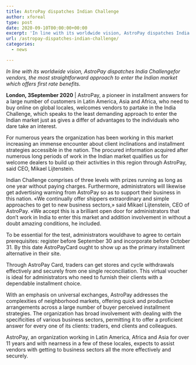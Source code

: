 ```yaml
---
title: AstroPay dispatches Indian Challenge
author: xforeal 
type: post
date: 2020-09-10T00:00:00+00:00
excerpt: 'In line with its worldwide vision, AstroPay dispatches India Challengefor dealers, the most straightforward approach to enter the Indian market which offers first class benefits '
url: /astropay-dispatches-indian-challenge/
categories:
  - news

---
```

_In line with its worldwide vision, AstroPay dispatches India Challengefor vendors, the most straightforward approach to enter the Indian market which offers first rate benefits._ 

**London, 3September 2020** | AstroPay, a pioneer in installment answers for a large number of customers in Latin America, Asia and Africa, who need to buy online on global locales, welcomes vendors to partake in the India Challenge, which speaks to the least demanding approach to enter the Indian market just as gives a differ of advantages to the individuals who dare take an interest. 

For numerous years the organization has been working in this market increasing an immense encounter about client inclinations and installment strategies accessible in the nation. The procured information acquired after numerous long periods of work in the Indian market qualifies us for welcome dealers to build up their activities in this region through AstroPay, said CEO, Mikael Lijtenstein. 

Indian Challenge comprises of three levels with prizes running as long as one year without paying charges. Furthermore, administrators will likewise get advertising warning from AstroPay so as to support their business in this nation. &#171;We continually offer shippers extraordinary and simple approaches to get to new business sectors,&#187; said Mikael Lijtenstein, CEO of AstroPay. &#171;We accept this is a brilliant open door for administrators that don&#8217;t work in India to enter this market and addition involvement in without a doubt amazing conditions, he included. 

To be essential for the test, administrators wouldhave to agree to certain prerequisites: register before September 30 and incorporate before October 31. By this date AstroPayCard ought to show up as the primary installment alternative in their site. 

Through AstroPay Card, traders can get stores and cycle withdrawals effectively and securely from one single reconciliation. This virtual voucher is ideal for administrators who need to furnish their clients with a dependable installment choice. 

With an emphasis on universal exchanges, AstroPay addresses the complexities of neighborhood markets, offering quick and productive arrangements across a large number of buyer perceived installment strategies. The organization has broad involvement with dealing with the specificities of various business sectors, permitting it to offer a proficient answer for every one of its clients: traders, end clients and colleagues. 

AstroPay, an organization working in Latin America, Africa and Asia for over 11 years and with nearness in a few of these locales, expects to assist vendors with getting to business sectors all the more effectively and securely.